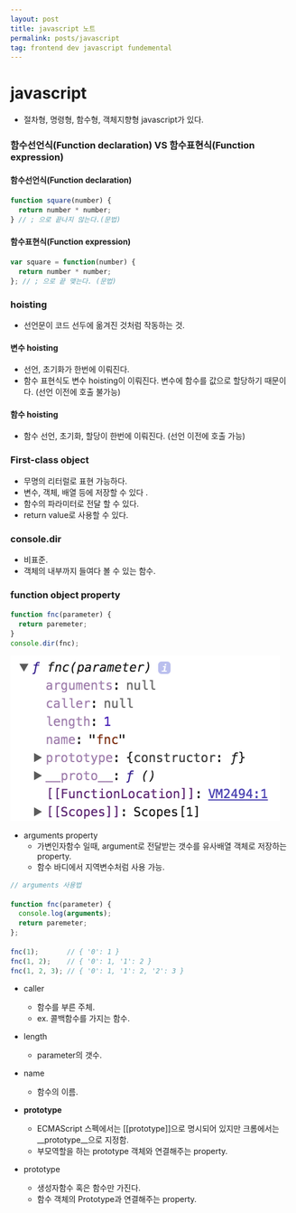 ```yaml
---
layout: post
title: javascript 노트
permalink: posts/javascript
tag: frontend dev javascript fundemental
---
```


# javascript
* 절차형, 명령형, 함수형, 객체지향형 javascript가 있다.

### 함수선언식(Function declaration) VS 함수표현식(Function expression)

#### 함수선언식(Function declaration)

```javascript
function square(number) {
  return number * number;
} // ; 으로 끝나지 않는다.(문법)
```

#### 함수표현식(Function expression)

```javascript
var square = function(number) {
  return number * number;
}; // ; 으로 끝 맺는다. (문법)
```

### hoisting
* 선언문이 코드 선두에 옮겨진 것처럼 작동하는 것.

#### 변수 hoisting
* 선언, 초기화가 한번에 이뤄진다.
* 함수 표현식도 변수 hoisting이 이뤄진다. 변수에 함수를 값으로 할당하기 때문이다. (선언 이전에 호출 불가능)

#### 함수 hoisting
* 함수 선언, 초기화, 할당이 한번에 이뤄진다. (선언 이전에 호출 가능)

### First-class object
* 무명의 리터럴로 표현 가능하다.
* 변수, 객체, 배열 등에 저장할 수 있다 .
* 함수의 파라미터로 전달 할 수 있다.
* return value로 사용할 수 있다.

### console.dir
* 비표준.
* 객체의 내부까지 들여다 볼 수 있는 함수.

### function object property

```javascript
function fnc(parameter) {
  return paremeter;
}
console.dir(fnc);
```

![functionProperty](../public/img/functionProperty.png)
* arguments property
  * 가변인자함수 일때, argument로 전달받는 갯수를 유사배열 객체로 저장하는 property.
  * 함수 바디에서 지역변수처럼 사용 가능.

```javascript
// arguments 사용법

function fnc(parameter) {
  console.log(arguments);
  return paremeter;
};

fnc(1);       // { '0': 1 }
fnc(1, 2);    // { '0': 1, '1': 2 }
fnc(1, 2, 3); // { '0': 1, '1': 2, '2': 3 }
```

* caller
  * 함수를 부른 주체.
  * ex. 콜백함수를 가지는 함수.

* length
  * parameter의 갯수.

* name
  * 함수의 이름.

* __prototype__
  * ECMAScript 스펙에서는 [[prototype]]으로 명시되어 있지만 크롬에서는 __prototype__으로 지정함.
  * 부모역할을 하는 prototype 객체와 연결해주는 property.

* prototype
  * 생성자함수 혹은 함수만 가진다.
  * 함수 객체의 Prototype과 연결해주는 property.